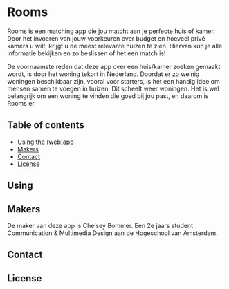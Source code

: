 # Rooms
Rooms is een matching app die jou matcht aan je perfecte huis of kamer. Door het invoeren van jouw voorkeuren over budget en hoeveel privé kamers u wilt, krijgt u de meest relevante huizen te zien. Hiervan kun je alle informatie bekijken en zo beslissen of het een match is!

De voornaamste reden dat deze app over een huis/kamer zoeken gemaakt wordt, is door het woning tekort in Nederland. Doordat er zo weinig woningen beschikbaar zijn, vooral voor starters, is het een handig idee om mensen samen te voegen in huizen. Dit scheelt weer woningen. Het is wel belangrijk om een woning te vinden die goed bij jou past, en daarom is Rooms er.  

## Table of contents
* [Using the (web)app](##Using)
* [Makers](##Makers)
* [Contact](##Contact)
* [License](##License)


## Using

## Makers

De maker van deze app is Chelsey Bommer. Een 2e jaars student Communication & Multimedia Design aan de Hogeschool van Amsterdam. 

## Contact

## License






